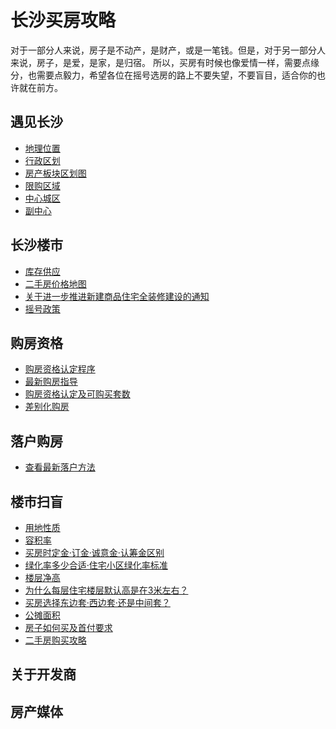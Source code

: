 # 长沙买房攻略

对于一部分人来说，房子是不动产，是财产，或是一笔钱。但是，对于另一部分人来说，房子，是爱，是家，是归宿。
所以，买房有时候也像爱情一样，需要点缘分，也需要点毅力，希望各位在摇号选房的路上不要失望，不要盲目，适合你的也许就在前方。


## 遇见长沙
- [地理位置](./遇见长沙.md#地理位置)
- [行政区划](./遇见长沙.md#行政区划)
- [房产板块区划图](./遇见长沙.md#房产板块区划图)
- [限购区域](./遇见长沙.md#限购区域)
- [中心城区](./遇见长沙.md#中心城区)
- [副中心](./遇见长沙.md#副中心)


## 长沙楼市
- [库存供应](./遇见长沙.md#库存供应)
- [二手房价格地图](./遇见长沙.md#二手房价格地图)
- [关于进一步推进新建商品住宅全装修建设的通知](./全装修建设.md)
- [摇号政策](./摇号政策.md)

## 购房资格
- [购房资格认定程序]()
- [最新购房指导](./最新购房指导.md)
- [购房资格认定及可购买套数](./最新购房指导.md#购房资格认定及可购买套数)
- [差别化购房](./差别化购房.md)

## 落户购房
- [查看最新落户方法](./落户方法.md)


## 楼市扫盲

- [用地性质](./楼市扫盲.md#用地性质)
- [容积率](./楼市扫盲.md#容积率)
- [买房时定金·订金·诚意金·认筹金区别](./楼市扫盲.md#买房时定金订金诚意金认筹金区别)
- [绿化率多少合适·住宅小区绿化率标准](./楼市扫盲.md#绿化率多少合适住宅小区绿化率标准)
- [楼层净高](./楼市扫盲.md#楼层净高)
- [为什么每层住宅楼层默认高是在3米左右？](./楼市扫盲.md#为什么每层住宅楼层默认高是在3米左右)
- [买房选择东边套·西边套·还是中间套？](./楼市扫盲.md#买房选择东边套西边套还是中间套)
- [公摊面积](./楼市扫盲.md#公摊面积)
- [房子如何买及首付要求](./楼市扫盲.md#房子如何买及首付要求)
- [二手房购买攻略](./楼市扫盲.md#二手房购买攻略)


## 关于开发商


## 房产媒体



